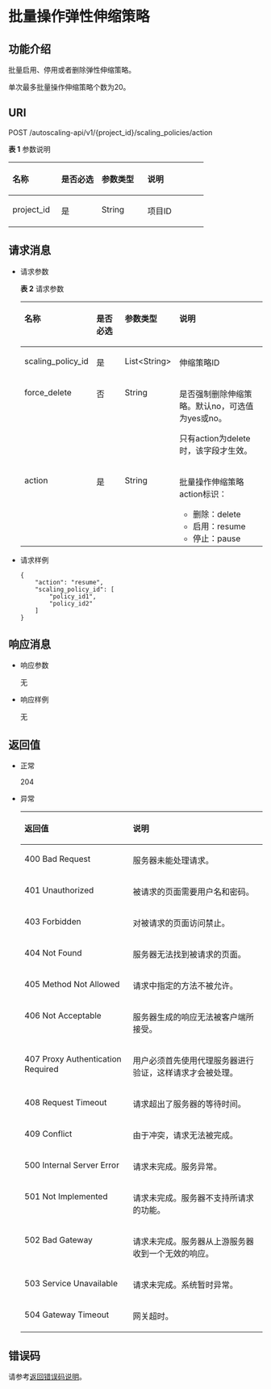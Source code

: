 # 批量操作弹性伸缩策略<a name="ZH-CN_TOPIC_0105593193"></a>

## 功能介绍<a name="section10263773"></a>

批量启用、停用或者删除弹性伸缩策略。

单次最多批量操作伸缩策略个数为20。

## URI<a name="section25265097"></a>

POST /autoscaling-api/v1/\{project\_id\}/scaling\_policies/action

**表 1**  参数说明

<a name="table10023380"></a>
<table><thead align="left"><tr id="row17946858"><th class="cellrowborder" valign="top" width="24.997500249975%" id="mcps1.2.5.1.1"><p id="p44409397"><a name="p44409397"></a><a name="p44409397"></a>名称</p>
</th>
<th class="cellrowborder" valign="top" width="20.677932206779325%" id="mcps1.2.5.1.2"><p id="p40391380"><a name="p40391380"></a><a name="p40391380"></a>是否必选</p>
</th>
<th class="cellrowborder" valign="top" width="23.497650234976504%" id="mcps1.2.5.1.3"><p id="p50476336"><a name="p50476336"></a><a name="p50476336"></a>参数类型</p>
</th>
<th class="cellrowborder" valign="top" width="30.826917308269174%" id="mcps1.2.5.1.4"><p id="p62051376"><a name="p62051376"></a><a name="p62051376"></a>说明</p>
</th>
</tr>
</thead>
<tbody><tr id="row60105532"><td class="cellrowborder" valign="top" width="24.997500249975%" headers="mcps1.2.5.1.1 "><p id="p36709949"><a name="p36709949"></a><a name="p36709949"></a>project_id</p>
</td>
<td class="cellrowborder" valign="top" width="20.677932206779325%" headers="mcps1.2.5.1.2 "><p id="p20715931"><a name="p20715931"></a><a name="p20715931"></a>是</p>
</td>
<td class="cellrowborder" valign="top" width="23.497650234976504%" headers="mcps1.2.5.1.3 "><p id="p268861"><a name="p268861"></a><a name="p268861"></a>String</p>
</td>
<td class="cellrowborder" valign="top" width="30.826917308269174%" headers="mcps1.2.5.1.4 "><p id="p36520930"><a name="p36520930"></a><a name="p36520930"></a>项目ID</p>
</td>
</tr>
</tbody>
</table>

## 请求消息<a name="section42782262104146"></a>

-   请求参数

    **表 2**  请求参数

    <a name="table60799090"></a>
    <table><thead align="left"><tr id="row8858194"><th class="cellrowborder" valign="top" width="19.919999999999998%" id="mcps1.2.5.1.1"><p id="p46425119"><a name="p46425119"></a><a name="p46425119"></a>名称</p>
    </th>
    <th class="cellrowborder" valign="top" width="15.040000000000001%" id="mcps1.2.5.1.2"><p id="p2338313"><a name="p2338313"></a><a name="p2338313"></a>是否必选</p>
    </th>
    <th class="cellrowborder" valign="top" width="18.8%" id="mcps1.2.5.1.3"><p id="p55185655"><a name="p55185655"></a><a name="p55185655"></a>参数类型</p>
    </th>
    <th class="cellrowborder" valign="top" width="46.239999999999995%" id="mcps1.2.5.1.4"><p id="p40853074"><a name="p40853074"></a><a name="p40853074"></a>说明</p>
    </th>
    </tr>
    </thead>
    <tbody><tr id="row20764673"><td class="cellrowborder" valign="top" width="19.919999999999998%" headers="mcps1.2.5.1.1 "><p id="p4216941"><a name="p4216941"></a><a name="p4216941"></a>scaling_policy_id</p>
    </td>
    <td class="cellrowborder" valign="top" width="15.040000000000001%" headers="mcps1.2.5.1.2 "><p id="p6027901"><a name="p6027901"></a><a name="p6027901"></a>是</p>
    </td>
    <td class="cellrowborder" valign="top" width="18.8%" headers="mcps1.2.5.1.3 "><p id="p18497945"><a name="p18497945"></a><a name="p18497945"></a>List&lt;String&gt;</p>
    </td>
    <td class="cellrowborder" valign="top" width="46.239999999999995%" headers="mcps1.2.5.1.4 "><p id="p21938602"><a name="p21938602"></a><a name="p21938602"></a>伸缩策略ID</p>
    </td>
    </tr>
    <tr id="row3847768616914"><td class="cellrowborder" valign="top" width="19.919999999999998%" headers="mcps1.2.5.1.1 "><p id="p1754244916917"><a name="p1754244916917"></a><a name="p1754244916917"></a>force_delete</p>
    </td>
    <td class="cellrowborder" valign="top" width="15.040000000000001%" headers="mcps1.2.5.1.2 "><p id="p1165227516917"><a name="p1165227516917"></a><a name="p1165227516917"></a>否</p>
    </td>
    <td class="cellrowborder" valign="top" width="18.8%" headers="mcps1.2.5.1.3 "><p id="p431024216917"><a name="p431024216917"></a><a name="p431024216917"></a>String</p>
    </td>
    <td class="cellrowborder" valign="top" width="46.239999999999995%" headers="mcps1.2.5.1.4 "><p id="p1358531716917"><a name="p1358531716917"></a><a name="p1358531716917"></a>是否强制删除伸缩策略。默认no，可选值为yes或no。</p>
    <p id="p61828895105430"><a name="p61828895105430"></a><a name="p61828895105430"></a>只有action为delete时，该字段才生效。</p>
    </td>
    </tr>
    <tr id="row416365216942"><td class="cellrowborder" valign="top" width="19.919999999999998%" headers="mcps1.2.5.1.1 "><p id="p4883500616945"><a name="p4883500616945"></a><a name="p4883500616945"></a>action</p>
    </td>
    <td class="cellrowborder" valign="top" width="15.040000000000001%" headers="mcps1.2.5.1.2 "><p id="p6332141216945"><a name="p6332141216945"></a><a name="p6332141216945"></a>是</p>
    </td>
    <td class="cellrowborder" valign="top" width="18.8%" headers="mcps1.2.5.1.3 "><p id="p2876071816945"><a name="p2876071816945"></a><a name="p2876071816945"></a>String</p>
    </td>
    <td class="cellrowborder" valign="top" width="46.239999999999995%" headers="mcps1.2.5.1.4 "><p id="p52855456104651"><a name="p52855456104651"></a><a name="p52855456104651"></a>批量操作伸缩策略action标识：</p>
    <a name="ul23014345104621"></a><a name="ul23014345104621"></a><ul id="ul23014345104621"><li>删除：delete</li><li>启用：resume</li><li>停止：pause</li></ul>
    </td>
    </tr>
    </tbody>
    </table>

-   请求样例

    ```
    {
        "action": "resume",
        "scaling_policy_id": [
            "policy_id1",
            "policy_id2"
        ]
    }
    ```


## 响应消息<a name="section33206990"></a>

-   响应参数

    无

-   响应样例

    无


## 返回值<a name="section30427456"></a>

-   正常

    204

-   异常

    <a name="table46788488"></a>
    <table><thead align="left"><tr id="row8624464"><th class="cellrowborder" valign="top" width="44.74%" id="mcps1.1.3.1.1"><p id="p27492955"><a name="p27492955"></a><a name="p27492955"></a>返回值</p>
    </th>
    <th class="cellrowborder" valign="top" width="55.26%" id="mcps1.1.3.1.2"><p id="p12336887"><a name="p12336887"></a><a name="p12336887"></a>说明</p>
    </th>
    </tr>
    </thead>
    <tbody><tr id="row59763787"><td class="cellrowborder" valign="top" width="44.74%" headers="mcps1.1.3.1.1 "><p id="p9028608"><a name="p9028608"></a><a name="p9028608"></a>400 Bad Request</p>
    </td>
    <td class="cellrowborder" valign="top" width="55.26%" headers="mcps1.1.3.1.2 "><p id="p60228670"><a name="p60228670"></a><a name="p60228670"></a>服务器未能处理请求。</p>
    </td>
    </tr>
    <tr id="row5187119"><td class="cellrowborder" valign="top" width="44.74%" headers="mcps1.1.3.1.1 "><p id="p17503500"><a name="p17503500"></a><a name="p17503500"></a>401 Unauthorized</p>
    </td>
    <td class="cellrowborder" valign="top" width="55.26%" headers="mcps1.1.3.1.2 "><p id="p8497414"><a name="p8497414"></a><a name="p8497414"></a>被请求的页面需要用户名和密码。</p>
    </td>
    </tr>
    <tr id="row9367865"><td class="cellrowborder" valign="top" width="44.74%" headers="mcps1.1.3.1.1 "><p id="p20599592"><a name="p20599592"></a><a name="p20599592"></a>403 Forbidden</p>
    </td>
    <td class="cellrowborder" valign="top" width="55.26%" headers="mcps1.1.3.1.2 "><p id="p57954280"><a name="p57954280"></a><a name="p57954280"></a>对被请求的页面访问禁止。</p>
    </td>
    </tr>
    <tr id="row51826478"><td class="cellrowborder" valign="top" width="44.74%" headers="mcps1.1.3.1.1 "><p id="p37195178"><a name="p37195178"></a><a name="p37195178"></a>404 Not Found</p>
    </td>
    <td class="cellrowborder" valign="top" width="55.26%" headers="mcps1.1.3.1.2 "><p id="p60019402"><a name="p60019402"></a><a name="p60019402"></a>服务器无法找到被请求的页面。</p>
    </td>
    </tr>
    <tr id="row3303707"><td class="cellrowborder" valign="top" width="44.74%" headers="mcps1.1.3.1.1 "><p id="p66273709"><a name="p66273709"></a><a name="p66273709"></a>405 Method Not Allowed</p>
    </td>
    <td class="cellrowborder" valign="top" width="55.26%" headers="mcps1.1.3.1.2 "><p id="p66570199"><a name="p66570199"></a><a name="p66570199"></a>请求中指定的方法不被允许。</p>
    </td>
    </tr>
    <tr id="row62260885"><td class="cellrowborder" valign="top" width="44.74%" headers="mcps1.1.3.1.1 "><p id="p9966935"><a name="p9966935"></a><a name="p9966935"></a>406 Not Acceptable</p>
    </td>
    <td class="cellrowborder" valign="top" width="55.26%" headers="mcps1.1.3.1.2 "><p id="p2015430"><a name="p2015430"></a><a name="p2015430"></a>服务器生成的响应无法被客户端所接受。</p>
    </td>
    </tr>
    <tr id="row18138873"><td class="cellrowborder" valign="top" width="44.74%" headers="mcps1.1.3.1.1 "><p id="p59962646"><a name="p59962646"></a><a name="p59962646"></a>407 Proxy Authentication Required</p>
    </td>
    <td class="cellrowborder" valign="top" width="55.26%" headers="mcps1.1.3.1.2 "><p id="p25136147"><a name="p25136147"></a><a name="p25136147"></a>用户必须首先使用代理服务器进行验证，这样请求才会被处理。</p>
    </td>
    </tr>
    <tr id="row24898733"><td class="cellrowborder" valign="top" width="44.74%" headers="mcps1.1.3.1.1 "><p id="p3531486"><a name="p3531486"></a><a name="p3531486"></a>408 Request Timeout</p>
    </td>
    <td class="cellrowborder" valign="top" width="55.26%" headers="mcps1.1.3.1.2 "><p id="p17614915"><a name="p17614915"></a><a name="p17614915"></a>请求超出了服务器的等待时间。</p>
    </td>
    </tr>
    <tr id="row24316508"><td class="cellrowborder" valign="top" width="44.74%" headers="mcps1.1.3.1.1 "><p id="p23480171"><a name="p23480171"></a><a name="p23480171"></a>409 Conflict</p>
    </td>
    <td class="cellrowborder" valign="top" width="55.26%" headers="mcps1.1.3.1.2 "><p id="p22845731"><a name="p22845731"></a><a name="p22845731"></a>由于冲突，请求无法被完成。</p>
    </td>
    </tr>
    <tr id="row4284989"><td class="cellrowborder" valign="top" width="44.74%" headers="mcps1.1.3.1.1 "><p id="p11539844"><a name="p11539844"></a><a name="p11539844"></a>500 Internal Server Error</p>
    </td>
    <td class="cellrowborder" valign="top" width="55.26%" headers="mcps1.1.3.1.2 "><p id="p62312200"><a name="p62312200"></a><a name="p62312200"></a>请求未完成。服务异常。</p>
    </td>
    </tr>
    <tr id="row23938892"><td class="cellrowborder" valign="top" width="44.74%" headers="mcps1.1.3.1.1 "><p id="p60002101"><a name="p60002101"></a><a name="p60002101"></a>501 Not Implemented</p>
    </td>
    <td class="cellrowborder" valign="top" width="55.26%" headers="mcps1.1.3.1.2 "><p id="p28332047"><a name="p28332047"></a><a name="p28332047"></a>请求未完成。服务器不支持所请求的功能。</p>
    </td>
    </tr>
    <tr id="row53661838"><td class="cellrowborder" valign="top" width="44.74%" headers="mcps1.1.3.1.1 "><p id="p51641620"><a name="p51641620"></a><a name="p51641620"></a>502 Bad Gateway</p>
    </td>
    <td class="cellrowborder" valign="top" width="55.26%" headers="mcps1.1.3.1.2 "><p id="p22221662"><a name="p22221662"></a><a name="p22221662"></a>请求未完成。服务器从上游服务器收到一个无效的响应。</p>
    </td>
    </tr>
    <tr id="row65777232"><td class="cellrowborder" valign="top" width="44.74%" headers="mcps1.1.3.1.1 "><p id="p26355580"><a name="p26355580"></a><a name="p26355580"></a>503 Service Unavailable</p>
    </td>
    <td class="cellrowborder" valign="top" width="55.26%" headers="mcps1.1.3.1.2 "><p id="p54427232"><a name="p54427232"></a><a name="p54427232"></a>请求未完成。系统暂时异常。</p>
    </td>
    </tr>
    <tr id="row20083047"><td class="cellrowborder" valign="top" width="44.74%" headers="mcps1.1.3.1.1 "><p id="p16114131"><a name="p16114131"></a><a name="p16114131"></a>504 Gateway Timeout</p>
    </td>
    <td class="cellrowborder" valign="top" width="55.26%" headers="mcps1.1.3.1.2 "><p id="p30176268"><a name="p30176268"></a><a name="p30176268"></a>网关超时。</p>
    </td>
    </tr>
    </tbody>
    </table>


## 错误码<a name="section17669131616110"></a>

请参考[返回错误码说明](返回错误码说明.md)。

